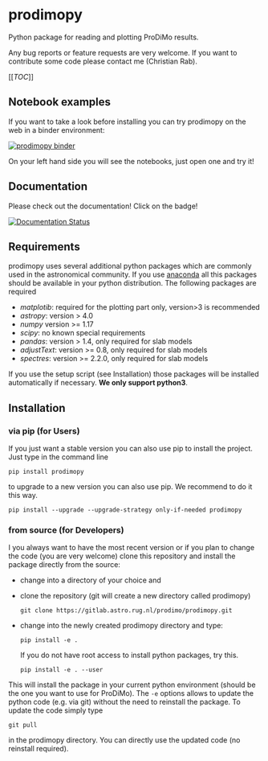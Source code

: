 # prodimopy

Python package for reading and plotting ProDiMo results.

Any bug reports or feature requests are very welcome.
If you want to contribute some code please contact me (Christian Rab).

[[_TOC_]]


## Notebook examples
If you want to take a look before installing you can try prodimopy
on the web in a binder environment:

[![prodimopy binder](https://mybinder.org/badge_logo.svg)](https://mybinder.org/v2/git/https%3A%2F%2Fgitlab.astro.rug.nl%2Fprodimo%2Fprodimopy/HEAD?labpath=notebooks)

On your left hand side you will see the notebooks, just open one and try it!

## Documentation
Please check out the documentation! Click on the badge!

[![Documentation Status](https://readthedocs.org/projects/prodimopy/badge/?version=latest)](https://prodimopy.readthedocs.io/en/latest/?badge=latest)

## Requirements
prodimopy uses several additional python packages which are commonly used in the astronomical community. 
If you use [anaconda](https://www.anaconda.com/distribution/) all this packages should be available in your python distribution. The following packages are required

* *matplotib*:   required for the plotting part only, version>3 is recommended  
* *astropy*:     version > 4.0 
* *numpy*       version >= 1.17
* *scipy*:       no known special requirements
* *pandas*:      version > 1.4, only required for slab models
* *adjustText*:  version >= 0.8, only required for slab models
* *spectres*:    version >= 2.2.0, only required for slab models

If you use the setup script (see Installation) those packages will be installed automatically if necessary. **We only support python3**.

## Installation

### via pip (for Users)
If you just want a stable version you can also use pip to install the project. Just type in the command line 

```
pip install prodimopy
```

to upgrade to a new version you can also use pip. We recommend to do it this way. 

```
pip install --upgrade --upgrade-strategy only-if-needed prodimopy
```



### from source (for Developers)
I you always want to have the most recent version or if you plan to change the code (you are very welcome) clone this repository and install the package directly from the source: 

* change into a directory of your choice and 
* clone the repository (git will create a new directory called prodimopy)

  ```
  git clone https://gitlab.astro.rug.nl/prodimo/prodimopy.git
  ```    
 
* change into the newly created prodimopy directory and type:

  ```
  pip install -e . 
  ```

  If you do not have root access to install python packages, try this.

  ```
  pip install -e . --user
  ```

This will install the package in your current python environment (should be the one you want to use for ProDiMo). The `-e` options allows to update the python code (e.g. via git) without the need to reinstall the package. To update the code simply type

```
git pull 
```

in the prodimopy directory. You can directly use the updated code (no reinstall required).

